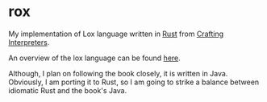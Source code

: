 # rox
My implementation of Lox language written in [Rust](https://www.rust-lang.org/) from [Crafting Interpreters](https://craftinginterpreters.com/ "Crafting Interpreters book").

An overview of the lox language can be found [here](https://www.craftinginterpreters.com/the-lox-language.html).

Although, I plan on following the book closely, it is written in Java. Obviously, I am porting it to Rust,
so I am going to strike a balance between idiomatic Rust and the book's Java.
